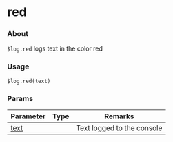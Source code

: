 # red

### About

`$log.red` logs text in the color red

### Usage

`$log.red(text)`

### Params

<table><thead><tr><th>Parameter</th><th data-type="select">Type</th><th>Remarks</th></tr></thead><tbody><tr><td><a href="info/params/text">text</a></td><td></td><td>Text logged to the console</td></tr></tbody></table>
